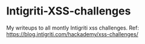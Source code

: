 # Intigriti-XSS-challenges
My writeups to all montly Intigriti xss challenges. 
Ref: https://blog.intigriti.com/hackademy/xss-challenges/
